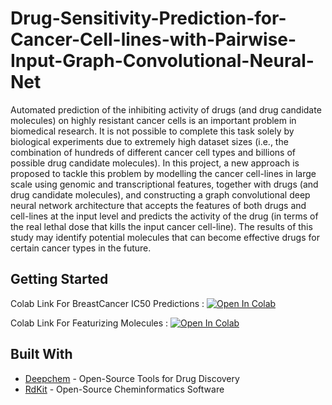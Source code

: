 # Drug-Sensitivity-Prediction-for-Cancer-Cell-lines-with-Pairwise-Input-Graph-Convolutional-Neural-Net

Automated prediction of the inhibiting activity of drugs (and drug candidate molecules) on highly resistant cancer cells is an important problem in biomedical research. It is not possible to complete this task solely by biological experiments due to extremely high dataset sizes (i.e., the combination of hundreds of different cancer cell types and billions of possible drug candidate molecules). In this project, a new approach is proposed to tackle this problem by modelling the cancer cell-lines in large scale using genomic and transcriptional features, together with drugs (and drug candidate molecules), and constructing a graph convolutional deep neural network architecture that accepts the features of both drugs and cell-lines at the input level and predicts the activity of the drug (in terms of the real lethal dose that kills the input cancer cell-line). The results of this study may identify potential molecules that can become effective drugs for certain cancer types in the future.

## Getting Started

Colab Link For BreastCancer IC50 Predictions : [![Open In Colab](https://colab.research.google.com/assets/colab-badge.svg)](https://colab.research.google.com/drive/100yzaq4fQv5cuot3QZBka7jg1pZuFkK9?usp=sharing)

Colab Link For Featurizing Molecules : [![Open In Colab](https://colab.research.google.com/assets/colab-badge.svg)](https://colab.research.google.com/drive/1letxKjnSHW7-2ucs3SrTTXnlqtBoEaN0?usp=sharing)


## Built With

* [Deepchem](https://deepchem.readthedocs.io/en/latest/) - Open-Source Tools for Drug Discovery
* [RdKit](https://www.rdkit.org/) - Open-Source Cheminformatics Software


